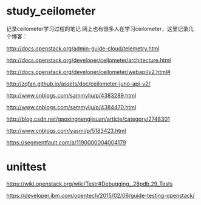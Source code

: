 # study_ceilometer
记录ceilometer学习过程的笔记
网上也有很多人在学习ceilometer，这里记录几个博客：

http://docs.openstack.org/admin-guide-cloud/telemetry.html

http://docs.openstack.org/developer/ceilometer/architecture.html

http://docs.openstack.org/developer/ceilometer/webapi/v2.html#

http://zqfan.github.io/assets/doc/ceilometer-juno-api-v2/

http://www.cnblogs.com/sammyliu/p/4383289.html

http://www.cnblogs.com/sammyliu/p/4384470.html

http://blog.csdn.net/gaoxingnengjisuan/article/category/2748301

http://www.cnblogs.com/yasmi/p/5183423.html

https://segmentfault.com/a/1190000004004179

# unittest

https://wiki.openstack.org/wiki/Testr#Debugging_.28pdb.29_Tests

https://developer.ibm.com/opentech/2015/02/06/guide-testing-openstack/
